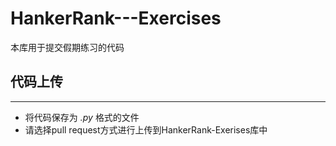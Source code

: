 # HankerRank---Exercises
本库用于提交假期练习的代码
## 代码上传
---
- 将代码保存为 *.py* 格式的文件
- 请选择pull request方式进行上传到HankerRank-Exerises库中
